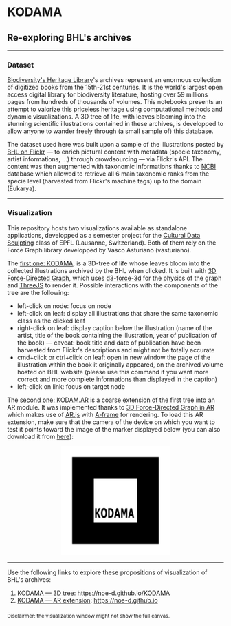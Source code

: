 # KODAMA
## Re-exploring BHL's archives
---
### Dataset

[Biodiversity's Heritage Library](https://www.biodiversitylibrary.org)'s archives represent an enormous collection of digitized books from the 15th-21st centuries. It is the world's largest open access digital library for biodiversity literature, hosting over 59 millions pages from hundreds of thousands of volumes.
This notebooks presents an attempt to valorize this priceless heritage using computational methods and dynamic visualizations. A 3D tree of life, with leaves blooming into the stunning scientific illustrations contained in these archives, is developped to allow anyone to wander freely through (a small sample of) this database.

The dataset used here was built upon a sample of the illustrations posted by [BHL on Flickr](https://www.flickr.com/people/biodivlibrary/) — to enrich pictural content with metadata (specie taxonomy, artist informations, ...) through crowdsourcing — via Flickr's API. The content was then augmented with taxonomic informations thanks to [NCBI](https://www.ncbi.nlm.nih.gov) database which allowed to retrieve all 6 main taxonomic ranks from the specie level (harvested from Flickr's machine tags) up to the domain (Eukarya).

---
### Visualization

This repository hosts two visualizations available as standalone applications, developped as a semester project for the [Cultural Data Sculpting](https://edu.epfl.ch/coursebook/en/cultural-data-sculpting-DH-404) class of EPFL (Lausanne, Switzerland). Both of them rely on the Force Graph library developped by Vasco Asturiano (vasturiano).

The [first one: KODAMA](https://noe-d.github.io/KODAMA), is a 3D-tree of life whose leaves bloom into the collected illustrations archived by the BHL when clicked. It is built with [3D Force-Directed Graph](https://github.com/vasturiano/3d-force-graph), which uses [d3-force-3d](https://github.com/vasturiano/d3-force-3d) for the physics of the graph and [ThreeJS](https://github.com/mrdoob/three.js/) to render it.
Possible interactions with the components of the tree are the following:
- left-click on node: focus on node
- left-click on leaf: display all illustrations that share the same taxonomic class as the clicked leaf
- right-click on leaf: display caption below the illustration (name of the artist, title of the book containing the illustration, year of publication of the book) — caveat: book title and date of publication have been harvested from Flickr's descriptions and might not be totally accurate
- cmd+click or ctrl+click on leaf: open in new window the page of the illustration within the book it originally appeared, on the archived volume hosted on BHL website (please use this command if you want more correct and more complete informations than displayed in the caption)
- left-click on link: focus on target node

The [second one: KODAM.AR](https://noe-d.github.io) is a coarse extension of the first tree into an AR module. It was implemented thanks to [3D Force-Directed Graph in AR](https://github.com/vasturiano/3d-force-graph-ar) which makes use of [AR.js](https://github.com/jeromeetienne/AR.js) with [A-frame](https://aframe.io) for rendering. To load this AR extension, make sure that the camera of the device on which you want to test it points toward the image of the marker displayed below (you can also download it from [here](https://noe-d.github.io/pattern_kodama.png)):

<p align="center">
  <a href="https://noe-d.github.io/pattern_kodama.png"><img width="50%" src="pattern_kodama.png"></a>
</p>

---

Use the following links to explore these propositions of visualization of BHL's archives:
1. [KODAMA — 3D tree](https://noe-d.github.io/KODAMA): https://noe-d.github.io/KODAMA
2. [KODAMA — AR extension](https://noe-d.github.io): https://noe-d.github.io

<sub>Disclairmer: the visualization window might not show the full canvas.
